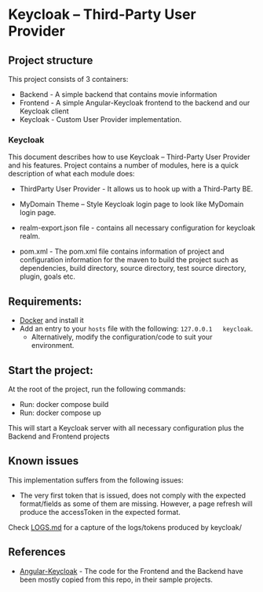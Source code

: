 # Keycloak – Third-Party User Provider

## Project structure

This project consists of 3 containers:

- Backend - A simple backend that contains movie information
- Frontend - A simple Angular-Keycloak frontend to the backend and our Keycloak client
- Keycloak - Custom User Provider implementation.

### Keycloak

This document describes how to use Keycloak – Third-Party User Provider and his features. Project contains a number of modules, here is a quick description of what each module does:

- ThirdParty User Provider - It allows us to hook up with a Third-Party BE.

- MyDomain Theme – Style Keycloak login page to look like MyDomain login page.

- realm-export.json file - contains all necessary configuration for keycloak realm.

- pom.xml - The pom.xml file contains information of project and configuration information for the maven to build the project such as dependencies, build directory, source directory, test source directory, plugin, goals etc.

## Requirements:

- [Docker](https://www.docker.com/products/docker-desktop) and install it
- Add an entry to your `hosts` file with the following: `127.0.0.1   keycloak`. 
  - Alternatively, modify the configuration/code to suit your environment.

## Start the project:

At the root of the project, run the following commands:

- Run: docker compose build
- Run: docker compose up

This will start a Keycloak server with all necessary configuration plus the Backend and Frontend projects

## Known issues

This implementation suffers from the following issues:

- The very first token that is issued, does not comply with the expected format/fields as some of them are missing. However, a page refresh will produce the accessToken in the expected format.

Check [LOGS.md](LOGS.md) for a capture of the logs/tokens produced by keycloak/

## References

- [Angular-Keycloak](https://github.com/mauriciovigolo/keycloak-angular) - The code for the Frontend and the Backend have been mostly copied from this repo, in their sample projects.
